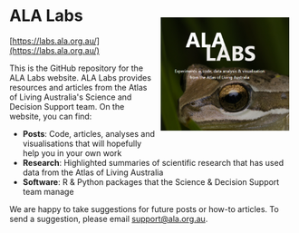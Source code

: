 # ALA Labs <a href="https://labs.ala.org.au/"><img class = "rounded" src="twitter-card-preview_frog-small.png" align="right" style="margin: 20px 10px 20px 10px;" alt="" height="200"/></a>

[https://labs.ala.org.au/](https://labs.ala.org.au/)

This is the GitHub repository for the ALA Labs website. ALA Labs provides resources and articles from the Atlas of Living Australia's Science and Decision Support team. On the website, you can find:

  *  **Posts**: Code, articles, analyses and visualisations that will hopefully help you in your own work
  *  **Research**: Highlighted summaries of scientific research that has used data from the Atlas of Living Australia
  *  **Software**: R & Python packages that the Science & Decision Support team manage

We are happy to take suggestions for future posts or how-to articles. To send a suggestion, please email support@ala.org.au.
